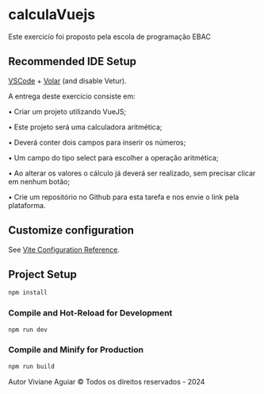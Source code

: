 # calculaVuejs

Este exercicío foi proposto pela escola de programação EBAC

## Recommended IDE Setup

[VSCode](https://code.visualstudio.com/) + [Volar](https://marketplace.visualstudio.com/items?itemName=Vue.volar) (and disable Vetur).

A entrega deste exercício consiste em:

• Criar um projeto utilizando VueJS;

• Este projeto será uma calculadora aritmética;

• Deverá conter dois campos para inserir os números;

• Um campo do tipo select para escolher a operação aritmética;

• Ao alterar os valores o cálculo já deverá ser realizado, sem precisar clicar em nenhum botão;

• Crie um repositório no Github para esta tarefa e nos envie o link pela plataforma. 

## Customize configuration

See [Vite Configuration Reference](https://vitejs.dev/config/).

## Project Setup

```sh
npm install
```

### Compile and Hot-Reload for Development

```sh
npm run dev
```

### Compile and Minify for Production

```sh
npm run build
```
Autor Viviane Aguiar &copy; Todos os direitos reservados - 2024